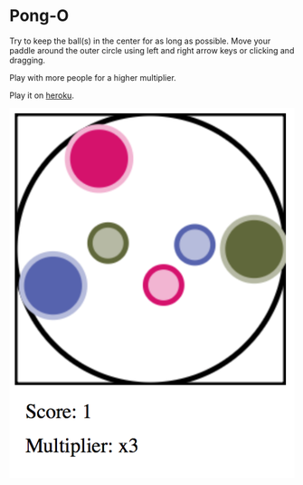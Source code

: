 # Pong-O

Try to keep the ball(s) in the center for as long as possible.
Move your paddle around the outer circle using left and right arrow keys or clicking and dragging.

Play with more people for a higher multiplier.

Play it on [heroku](https://pong-o.herokuapp.com).

![Gameplay picture](pong-o.png)
